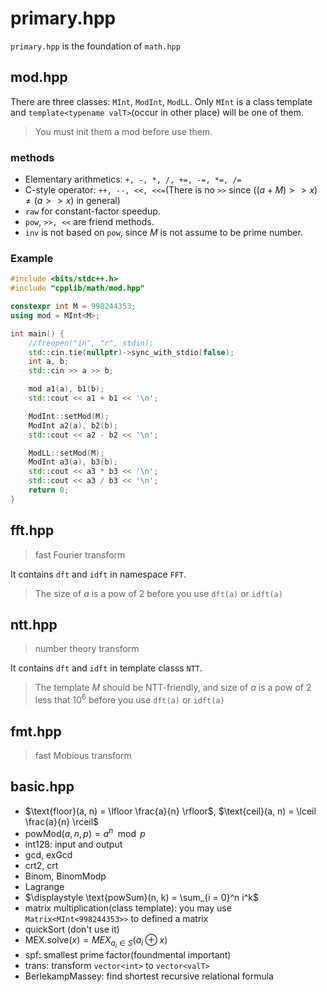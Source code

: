 <head>
	<script type="text/x-mathjax-config">
		MathJax.Hub.Config({
		  tex2jax: {
			skipTags: ['script', 'noscript', 'style', 'textarea', 'pre'],
			inlineMath: [['$','$']],
			processEscapes: true
		  }
		});
	</script>
	<script type="text/javascript" async
	  src="https://cdnjs.cloudflare.com/ajax/libs/mathjax/2.7.7/latest.js?config=TeX-MML-AM_CHTML">
	</script>
</head>

# primary.hpp

`primary.hpp` is the foundation of `math.hpp`

## mod.hpp

There are three classes: `MInt`, `ModInt`, `ModLL`. Only `MInt` is a class template and `template<typename valT>`(occur in other place) will be one of them.

> You must init them a mod before use them.

### methods

- Elementary arithmetics: `+, -, *, /, +=, -=, *=, /=`
- C-style operator: `++, --, <<, <<=`(There is no `>>` since $((a + M) >> x) \neq (a >> x)$ in general)
- `raw` for constant-factor speedup.
- `pow`, `>>, <<` are friend methods. 
- `inv` is not based on `pow`, since $M$ is not assume to be prime number.


### Example

``` C++
#include <bits/stdc++.h>
#include "cpplib/math/mod.hpp"

constexpr int M = 998244353;
using mod = MInt<M>;

int main() {
	//freopen("in", "r", stdin);
	std::cin.tie(nullptr)->sync_with_stdio(false);
	int a, b;
	std::cin >> a >> b;

	mod a1(a), b1(b);
	std::cout << a1 + b1 << '\n';

	ModInt::setMod(M);
	ModInt a2(a), b2(b);
	std::cout << a2 - b2 << '\n';

	ModLL::setMod(M);
	ModInt a3(a), b3(b);
	std::cout << a3 * b3 << '\n';
	std::cout << a3 / b3 << '\n';
	return 0;
}
```

## fft.hpp

> fast Fourier transform

It contains `dft` and `idft` in namespace `FFT`.

> The size of $a$ is a pow of $2$ before you use `dft(a)` or `idft(a)`

## ntt.hpp

> number theory transform

It contains `dft` and `idft` in template classs `NTT`.

> The template $M$ should be NTT-friendly, and size of $a$ is a pow of $2$ less that $10^6$ before you use `dft(a)` or `idft(a)`


## fmt.hpp

> fast Mobious transform


## basic.hpp

- $\text{floor}(a, n) = \lfloor \frac{a}{n} \rfloor$, $\text{ceil}(a, n) = \lceil \frac{a}{n} \rceil$
- $\text{powMod}(a, n, p) = a^n \mod p$ 
- int128: input and output
- gcd, exGcd
- crt2, crt
- Binom, BinomModp
- Lagrange
- $\displaystyle \text{powSum}(n, k) = \sum_{i = 0}^n i^k$
- matrix multiplication(class template): you may use `Matrix<MInt<998244353>>` to defined a matrix
- quickSort (don't use it)
- $\text{MEX.solve}(x) = MEX_{a_i \in S} (a_i \oplus x)$
- spf: smallest prime factor(foundmental important)
- trans: transform `vector<int>` to `vector<valT>`
- BerlekampMassey: find shortest recursive relational formula